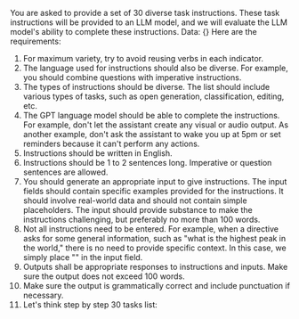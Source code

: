You are asked to provide a set of 30 diverse task instructions. These task instructions will be provided to an LLM model, and we will evaluate the LLM model's ability to complete these instructions.
Data: {}
Here are the requirements:
1. For maximum variety, try to avoid reusing verbs in each indicator.
2. The language used for instructions should also be diverse. For example, you should combine questions with imperative instructions.
3. The types of instructions should be diverse. The list should include various types of tasks, such as open generation, classification, editing, etc.
4. The GPT language model should be able to complete the instructions. For example, don't let the assistant create any visual or audio output. As another example, don't ask the assistant to wake you up at 5pm or set reminders because it can't perform any actions.
5. Instructions should be written in English.
6. Instructions should be 1 to 2 sentences long. Imperative or question sentences are allowed.
7. You should generate an appropriate input to give instructions. The input fields should contain specific examples provided for the instructions. It should involve real-world data and should not contain simple placeholders. The input should provide substance to make the instructions challenging, but preferably no more than 100 words.
8. Not all instructions need to be entered. For example, when a directive asks for some general information, such as "what is the highest peak in the world," there is no need to provide specific context. In this case, we simply place "<noinput>" in the input field.
9. Outputs shall be appropriate responses to instructions and inputs. Make sure the output does not exceed 100 words.
10. Make sure the output is grammatically correct and include punctuation if necessary.
11. Let's think step by step
30 tasks list: